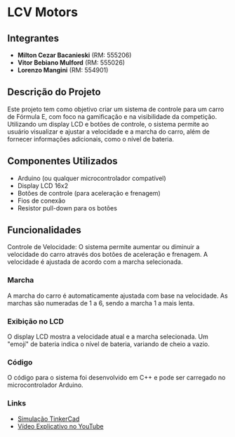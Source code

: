 # LCV Motors

## Integrantes
- **Milton Cezar Bacanieski** (RM: 555206)
- **Vitor Bebiano Mulford** (RM: 555026)
- **Lorenzo Mangini** (RM: 554901)

## Descrição do Projeto
Este projeto tem como objetivo criar um sistema de controle para um carro de Fórmula E, com foco na gamificação e na visibilidade da competição. Utilizando um display LCD e botões de controle, o sistema permite ao usuário visualizar e ajustar a velocidade e a marcha do carro, além de fornecer informações adicionais, como o nível de bateria.

## Componentes Utilizados
- Arduino (ou qualquer microcontrolador compatível)
- Display LCD 16x2
- Botões de controle (para aceleração e frenagem)
- Fios de conexão
- Resistor pull-down para os botões

## Funcionalidades
Controle de Velocidade: O sistema permite aumentar ou diminuir a velocidade do carro através dos botões de aceleração e frenagem. A velocidade é ajustada de acordo com a marcha selecionada.

### Marcha
A marcha do carro é automaticamente ajustada com base na velocidade. As marchas são numeradas de 1 a 6, sendo a marcha 1 a mais lenta.

### Exibição no LCD
O display LCD mostra a velocidade atual e a marcha selecionada. Um "emojí" de bateria indica o nível de bateria, variando de cheio a vazio.

### Código
O código para o sistema foi desenvolvido em C++ e pode ser carregado no microcontrolador Arduino.

### Links
- [Simulação TinkerCad](#)
- [Vídeo Explicativo no YouTube](#)
